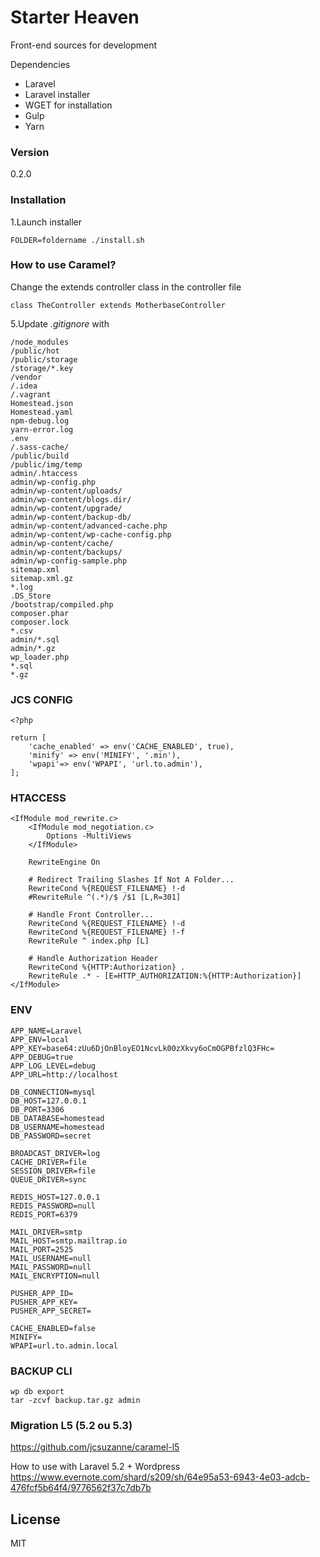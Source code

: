 # Starter Heaven

Front-end sources for development

Dependencies
  - Laravel
  - Laravel installer
  - WGET for installation
  - Gulp
  - Yarn

### Version
0.2.0

### Installation

1.Launch installer

    FOLDER=foldername ./install.sh


### How to use Caramel?

Change the extends controller class in the controller file

    class TheController extends MotherbaseController


5.Update _.gitignore_ with

    /node_modules
    /public/hot
    /public/storage
    /storage/*.key
    /vendor
    /.idea
    /.vagrant
    Homestead.json
    Homestead.yaml
    npm-debug.log
    yarn-error.log
    .env
    /.sass-cache/
    /public/build
    /public/img/temp
    admin/.htaccess
    admin/wp-config.php
    admin/wp-content/uploads/
    admin/wp-content/blogs.dir/
    admin/wp-content/upgrade/
    admin/wp-content/backup-db/
    admin/wp-content/advanced-cache.php
    admin/wp-content/wp-cache-config.php
    admin/wp-content/cache/
    admin/wp-content/backups/
    admin/wp-config-sample.php
    sitemap.xml
    sitemap.xml.gz
    *.log
    .DS_Store
    /bootstrap/compiled.php
    composer.phar
    composer.lock
    *.csv
    admin/*.sql
    admin/*.gz
    wp_loader.php
    *.sql
    *.gz

### JCS CONFIG

    <?php

    return [
        'cache_enabled' => env('CACHE_ENABLED', true),
        'minify' => env('MINIFY', '.min'),
        'wpapi'=> env('WPAPI', 'url.to.admin'),
    ];

### HTACCESS

    <IfModule mod_rewrite.c>
        <IfModule mod_negotiation.c>
            Options -MultiViews
        </IfModule>

        RewriteEngine On

        # Redirect Trailing Slashes If Not A Folder...
        RewriteCond %{REQUEST_FILENAME} !-d
        #RewriteRule ^(.*)/$ /$1 [L,R=301]

        # Handle Front Controller...
        RewriteCond %{REQUEST_FILENAME} !-d
        RewriteCond %{REQUEST_FILENAME} !-f
        RewriteRule ^ index.php [L]

        # Handle Authorization Header
        RewriteCond %{HTTP:Authorization} .
        RewriteRule .* - [E=HTTP_AUTHORIZATION:%{HTTP:Authorization}]
    </IfModule>

### ENV

    APP_NAME=Laravel
    APP_ENV=local
    APP_KEY=base64:zUu6DjOnBloyEO1NcvLk00zXkvy6oCmOGPBfzlQ3FHc=
    APP_DEBUG=true
    APP_LOG_LEVEL=debug
    APP_URL=http://localhost

    DB_CONNECTION=mysql
    DB_HOST=127.0.0.1
    DB_PORT=3306
    DB_DATABASE=homestead
    DB_USERNAME=homestead
    DB_PASSWORD=secret

    BROADCAST_DRIVER=log
    CACHE_DRIVER=file
    SESSION_DRIVER=file
    QUEUE_DRIVER=sync

    REDIS_HOST=127.0.0.1
    REDIS_PASSWORD=null
    REDIS_PORT=6379

    MAIL_DRIVER=smtp
    MAIL_HOST=smtp.mailtrap.io
    MAIL_PORT=2525
    MAIL_USERNAME=null
    MAIL_PASSWORD=null
    MAIL_ENCRYPTION=null

    PUSHER_APP_ID=
    PUSHER_APP_KEY=
    PUSHER_APP_SECRET=

    CACHE_ENABLED=false
    MINIFY=
    WPAPI=url.to.admin.local

### BACKUP CLI

    wp db export
    tar -zcvf backup.tar.gz admin

### Migration L5 (5.2 ou 5.3)

https://github.com/jcsuzanne/caramel-l5

How to use with Laravel 5.2 + Wordpress
https://www.evernote.com/shard/s209/sh/64e95a53-6943-4e03-adcb-476fcf5b64f4/9776562f37c7db7b


License
----

MIT